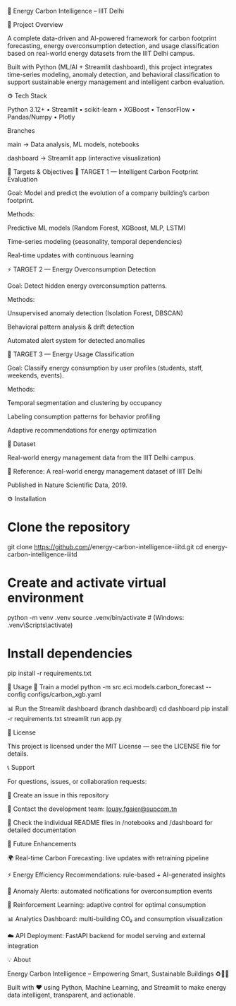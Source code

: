 🌱 Energy Carbon Intelligence – IIIT Delhi






🧠 Project Overview

A complete data-driven and AI-powered framework for carbon footprint forecasting, energy overconsumption detection, and usage classification based on real-world energy datasets from the IIIT Delhi campus.

Built with Python (ML/AI + Streamlit dashboard), this project integrates time-series modeling, anomaly detection, and behavioral classification to support sustainable energy management and intelligent carbon evaluation.

⚙️ Tech Stack

Python 3.12+ • Streamlit • scikit-learn • XGBoost • TensorFlow • Pandas/Numpy • Plotly

Branches

main → Data analysis, ML models, notebooks

dashboard → Streamlit app (interactive visualization)

🧩 Targets & Objectives
🎯 TARGET 1 — Intelligent Carbon Footprint Evaluation

Goal:
Model and predict the evolution of a company building’s carbon footprint.

Methods:

Predictive ML models (Random Forest, XGBoost, MLP, LSTM)

Time-series modeling (seasonality, temporal dependencies)

Real-time updates with continuous learning

⚡ TARGET 2 — Energy Overconsumption Detection

Goal:
Detect hidden energy overconsumption patterns.

Methods:

Unsupervised anomaly detection (Isolation Forest, DBSCAN)

Behavioral pattern analysis & drift detection

Automated alert system for detected anomalies

👥 TARGET 3 — Energy Usage Classification

Goal:
Classify energy consumption by user profiles (students, staff, weekends, events).

Methods:

Temporal segmentation and clustering by occupancy

Labeling consumption patterns for behavior profiling

Adaptive recommendations for energy optimization

🔬 Dataset

Real-world energy management data from the IIIT Delhi campus.

📄 Reference: A real-world energy management dataset of IIIT Delhi

Published in Nature Scientific Data, 2019.

⚙️ Installation
# Clone the repository
git clone https://github.com/<username>/energy-carbon-intelligence-iiitd.git
cd energy-carbon-intelligence-iiitd

# Create and activate virtual environment
python -m venv .venv
source .venv/bin/activate  # (Windows: .venv\Scripts\activate)

# Install dependencies
pip install -r requirements.txt

🚀 Usage
🧠 Train a model
python -m src.eci.models.carbon_forecast --config configs/carbon_xgb.yaml

📊 Run the Streamlit dashboard (branch dashboard)
cd dashboard
pip install -r requirements.txt
streamlit run app.py

📄 License

This project is licensed under the MIT License — see the LICENSE
 file for details.

📞 Support

For questions, issues, or collaboration requests:

🐛 Create an issue in this repository

💬 Contact the development team: louay.fgaier@supcom.tn

📘 Check the individual README files in /notebooks and /dashboard for detailed documentation

🎯 Future Enhancements

🌍 Real-time Carbon Forecasting: live updates with retraining pipeline

⚡ Energy Efficiency Recommendations: rule-based + AI-generated insights

🔔 Anomaly Alerts: automated notifications for overconsumption events

🧠 Reinforcement Learning: adaptive control for optimal consumption

📊 Analytics Dashboard: multi-building CO₂ and consumption visualization

☁️ API Deployment: FastAPI backend for model serving and external integration

💡 About

Energy Carbon Intelligence – Empowering Smart, Sustainable Buildings ♻️🏢✨

Built with ❤️ using Python, Machine Learning, and Streamlit
to make energy data intelligent, transparent, and actionable.
